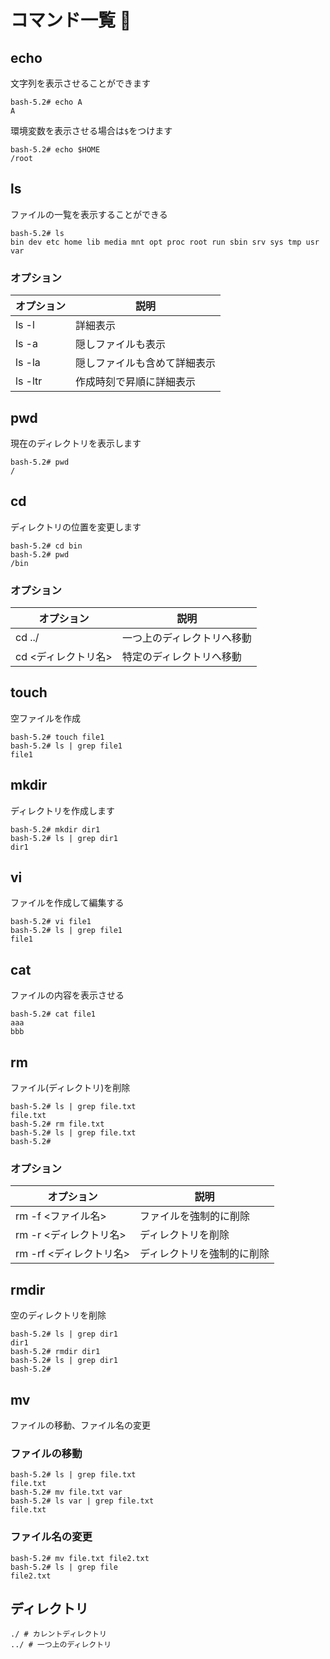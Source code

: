 # コマンド一覧 🐧

## echo

文字列を表示させることができます

```
bash-5.2# echo A
A
```

環境変数を表示させる場合は`$`をつけます

```
bash-5.2# echo $HOME
/root
```

## ls

ファイルの一覧を表示することができる

```
bash-5.2# ls
bin dev etc home lib media mnt opt proc root run sbin srv sys tmp usr var
```

### オプション

| オプション | 説明                         |
| ---------- | ---------------------------- |
| ls -l      | 詳細表示                     |
| ls -a      | 隠しファイルも表示           |
| ls -la     | 隠しファイルも含めて詳細表示 |
| ls -ltr    | 作成時刻で昇順に詳細表示     |

## pwd

現在のディレクトリを表示します

```
bash-5.2# pwd
/
```

## cd

ディレクトリの位置を変更します

```
bash-5.2# cd bin
bash-5.2# pwd
/bin
```

### オプション

| オプション          | 説明                       |
| ------------------- | -------------------------- |
| cd ../              | 一つ上のディレクトリへ移動 |
| cd <ディレクトリ名> | 特定のディレクトリへ移動   |

## touch

空ファイルを作成

```
bash-5.2# touch file1
bash-5.2# ls | grep file1
file1
```

## mkdir

ディレクトリを作成します

```
bash-5.2# mkdir dir1
bash-5.2# ls | grep dir1
dir1
```

## vi

ファイルを作成して編集する

```
bash-5.2# vi file1
bash-5.2# ls | grep file1
file1
```

## cat

ファイルの内容を表示させる

```
bash-5.2# cat file1
aaa
bbb
```

## rm

ファイル(ディレクトリ)を削除

```
bash-5.2# ls | grep file.txt
file.txt
bash-5.2# rm file.txt
bash-5.2# ls | grep file.txt
bash-5.2#
```

### オプション

| オプション              | 説明                       |
| ----------------------- | -------------------------- |
| rm -f <ファイル名>      | ファイルを強制的に削除     |
| rm -r <ディレクトリ名>  | ディレクトリを削除         |
| rm -rf <ディレクトリ名> | ディレクトリを強制的に削除 |

## rmdir

空のディレクトリを削除

```
bash-5.2# ls | grep dir1
dir1
bash-5.2# rmdir dir1
bash-5.2# ls | grep dir1
bash-5.2#
```

## mv

ファイルの移動、ファイル名の変更

### ファイルの移動

```
bash-5.2# ls | grep file.txt
file.txt
bash-5.2# mv file.txt var
bash-5.2# ls var | grep file.txt
file.txt
```

### ファイル名の変更

```
bash-5.2# mv file.txt file2.txt
bash-5.2# ls | grep file
file2.txt
```

## ディレクトリ

```
./ # カレントディレクトリ
../ # 一つ上のディレクトリ
```
